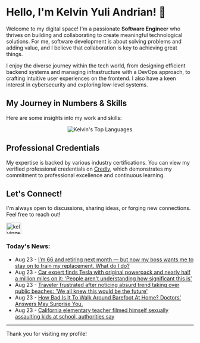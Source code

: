 # Hello, I'm Kelvin Yuli Andrian! 👋

Welcome to my digital space! I'm a passionate **Software Engineer** who thrives on building and collaborating to create meaningful technological solutions. For me, software development is about solving problems and adding value, and I believe that collaboration is key to achieving great things.

I enjoy the diverse journey within the tech world, from designing efficient backend systems and managing infrastructure with a DevOps approach, to crafting intuitive user experiences on the frontend. I also have a keen interest in cybersecurity and exploring low-level systems.

## My Journey in Numbers & Skills

Here are some insights into my work and skills:

<p align="center">
  <img src="https://github-readme-stats.vercel.app/api/top-langs/?username=kelvinzer0&layout=compact&theme=radical" alt="Kelvin's Top Languages" />
</p>

## Professional Credentials

My expertise is backed by various industry certifications. You can view my verified professional credentials on [Credly](https://www.credly.com/users/kelvin-yuli-andrian/badges), which demonstrates my commitment to professional excellence and continuous learning.

## Let's Connect!

I'm always open to discussions, sharing ideas, or forging new connections. Feel free to reach out!

<p align="left">
    <a href="https://linkedin.com/in/kelvinzero" target="blank"><img align="center" src="https://cdn.jsdelivr.net/npm/simple-icons@3.0.1/icons/linkedin.svg" alt="kelvinzero" height="30" width="40" /></a>
</p>

### Today's News:

<!-- feed start -->
- Aug 23 - [I’m 66 and retiring next month — but now my boss wants me to stay on to train my replacement. What do I do?](https://finance.yahoo.com/news/m-66-retiring-next-month-150000457.html)
- Aug 23 - [Car expert finds Tesla with original powerpack and nearly half a million miles on it: 'People aren't understanding how significant this is'](https://autos.yahoo.com/articles/car-expert-finds-tesla-original-115500804.html)
- Aug 23 - [Traveler frustrated after noticing absurd trend taking over public beaches: 'We all knew this would be the future'](https://www.yahoo.com/lifestyle/articles/traveler-frustrated-noticing-absurd-trend-115000428.html)
- Aug 23 - [How Bad Is It To Walk Around Barefoot At Home? Doctors' Answers May Surprise You.](https://health.yahoo.com/your-body/foot-health/articles/bad-walk-around-barefoot-home-110018426.html)
- Aug 23 - [California elementary teacher filmed himself sexually assaulting kids at school, authorities say](https://www.yahoo.com/news/articles/california-elementary-teacher-filmed-himself-110000469.html)
<!-- feed end -->

---

Thank you for visiting my profile!
